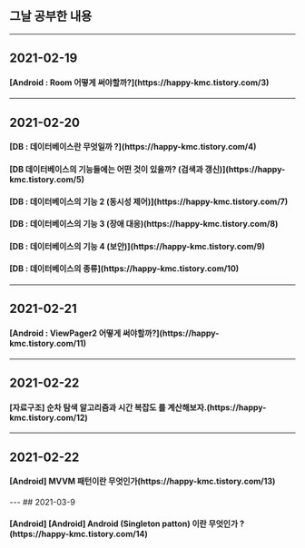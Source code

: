 ## 그날 공부한 내용 

---
## 2021-02-19
<h4>[Android : Room 어떻게 써야할까?](https://happy-kmc.tistory.com/3)</h4>

---
## 2021-02-20
<h4>[DB : 데이터베이스란 무엇일까 ?](https://happy-kmc.tistory.com/4)</h4>
<h4>[DB 데이터베이스의 기능들에는 어떤 것이 있을까? (검색과 갱신)](https://happy-kmc.tistory.com/5)</h4>
<h4>[DB : 데이터베이스의 기능 2 (동시성 제어)](https://happy-kmc.tistory.com/7)</h4>
<h4>[DB : 데이터베이스의 기능 3 (장애 대응)(https://happy-kmc.tistory.com/8)</h4>
<h4>[DB : 데이터베이스의 기능 4 (보안)](https://happy-kmc.tistory.com/9)</h4>
<h4>[DB : 데이터베이스의 종류](https://happy-kmc.tistory.com/10)</h4>

---
## 2021-02-21
<h4>[Android : ViewPager2 어떻게 써야할까?](https://happy-kmc.tistory.com/11)</h4>

---
## 2021-02-22
<h4>[자료구조] 순차 탐색 알고리즘과 시간 복잡도 를 계산해보자.(https://happy-kmc.tistory.com/12)</h4>

---
## 2021-02-22
<h4>[Android] MVVM 패턴이란 무엇인가(https://happy-kmc.tistory.com/13)</h4>
---
## 2021-03-9
<h4>[Android] 	
[Android] Android (Singleton patton) 이란 무엇인가 ?(https://happy-kmc.tistory.com/14)</h4>



